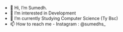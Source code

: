 - 👋 Hi, I’m Sumedh.
- 👀 I’m interested in Development
- 🌱 I’m currently Studying Computer Science (Ty Bsc)
- 📫 How to reach me - Instagram : @sumedhs_

<!---
sumedhx/sumedhx is a ✨ special ✨ repository because its `README.md` (this file) appears on your GitHub profile.
You can click the Preview link to take a look at your changes.
--->

